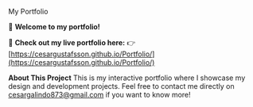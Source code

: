 My Portfolio

🎨 **Welcome to my portfolio!** 

📢 **Check out my live portfolio here:** 
👉 [https://cesargustafsson.github.io/Portfolio/](https://cesargustafsson.github.io/Portfolio/)


 **About This Project**
This is my interactive portfolio where I showcase my design and development projects. Feel free to contact me directly on cesargalindo873@gmail.com if you want to know more!
